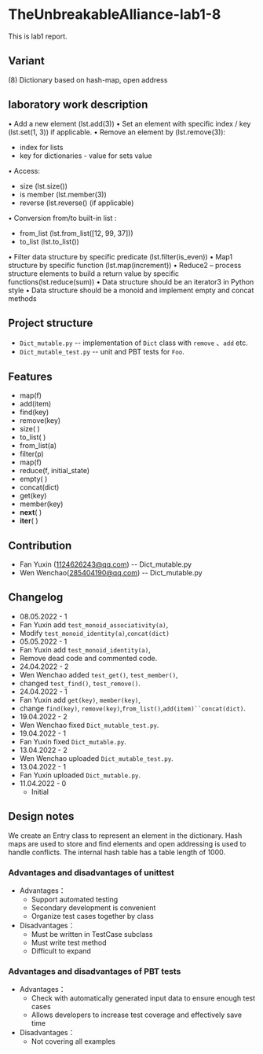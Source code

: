 # TheUnbreakableAlliance-lab1-8

This is lab1 report.

## Variant

(8) Dictionary based on hash-map, open address

## laboratory work description

• Add a new element  (lst.add(3))
• Set an element with specific index / key (lst.set(1, 3)) if applicable.
• Remove an element by (lst.remove(3)):

- index for lists
- key for dictionaries - value for sets value

• Access:

- size (lst.size())
- is member (lst.member(3))
- reverse (lst.reverse() (if applicable)

• Conversion from/to built-in list :

- from_list (lst.from_list([12, 99, 37]))
- to_list (lst.to_list())

• Filter data structure by specific predicate (lst.filter(is_even))
• Map1 structure by specific function (lst.map(increment))
• Reduce2 – process structure elements to build a return value by specific functions(lst.reduce(sum))
• Data structure should be an iterator3 in Python style
• Data structure should be a monoid and implement empty and concat methods

## Project structure

- `Dict_mutable.py` -- implementation of `Dict` class with `remove` 、`add` etc.
- `Dict_mutable_test.py` -- unit and PBT tests for `Foo`.

## Features

- map(f)
- add(item)
- find(key)
- remove(key)
- size( )
- to_list( )
- from_list(a)
- filter(p)
- map(f)
- reduce(f, initial_state)
- empty( )
- concat(dict)
- get(key)
- member(key)
- __next__( )
- __iter__( )

## Contribution

- Fan Yuxin (1124626243@qq.com) -- Dict_mutable.py
- Wen Wenchao(285404190@qq.com) -- Dict_mutable.py

## Changelog

- 08.05.2022 - 1
- Fan Yuxin add `test_monoid_associativity(a)`,
- Modify `test_monoid_identity(a)`,`concat(dict)`
- 05.05.2022 - 1
- Fan Yuxin add `test_monoid_identity(a)`,
- Remove dead code and commented code.
- 24.04.2022 - 2
- Wen Wenchao added `test_get()`, `test_member()`,
- changed  `test_find()`, `test_remove()`.
- 24.04.2022 - 1
- Fan Yuxin add `get(key)`, `member(key)`,
- change  `find(key)`, `remove(key)`,`from_list()`,`add(item)``concat(dict)`.
- 19.04.2022 - 2
- Wen Wenchao fixed `Dict_mutable_test.py`.
- 19.04.2022 - 1
- Fan Yuxin fixed `Dict_mutable.py`.
- 13.04.2022 - 2
- Wen Wenchao uploaded `Dict_mutable_test.py`.
- 13.04.2022 - 1
- Fan Yuxin uploaded `Dict_mutable.py`.
- 11.04.2022 - 0
  - Initial

## Design notes

We create an Entry class to represent an element in the dictionary.
Hash maps are used to store and find elements and open addressing
is used to handle conflicts. The internal hash table has a table length of 1000.

### Advantages and disadvantages of unittest

- Advantages：
  - Support automated testing
  - Secondary development is convenient
  - Organize test cases together by class
- Disadvantages：
  - Must be written in TestCase subclass
  - Must write test method
  - Difficult to expand

### Advantages and disadvantages of PBT tests

- Advantages：
  - Check with automatically generated input data to ensure enough test cases
  - Allows developers to increase test coverage and effectively save time
- Disadvantages：
  - Not covering all examples
